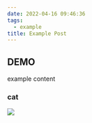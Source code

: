 ```yaml
---
date: 2022-04-16 09:46:36
tags:
  - example
title: Example Post
---
```


## DEMO

example content

### cat

![](http://placekitten.com/g/200/300)
